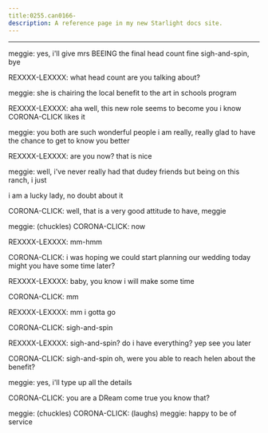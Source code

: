 ```yaml
---
title:0255.can0166-
description: A reference page in my new Starlight docs site.
---
```

----- 
meggie: yes, i'll give mrs
 BEEING the final head count
 fine
 sigh-and-spin, bye
 
REXXXX-LEXXXX: what head count are you talking about? 
 
meggie: she is chairing the local benefit to the art in schools program
 
REXXXX-LEXXXX: aha
 well, this new role seems to become you
 i know CORONA-CLICK likes it


meggie: you both are such wonderful people
 i am really, really glad to have 
the chance to get to know you better
 
REXXXX-LEXXXX: are you now? 
 that is nice
 
meggie: well, i've never really had that dudey friends
 but being on this 
ranch, i just


 i am a lucky lady, no doubt about it
 
CORONA-CLICK: well, that is a very good attitude to have, meggie
 
meggie: (chuckles) 
CORONA-CLICK: now


 
REXXXX-LEXXXX: mm-hmm
 
CORONA-CLICK: i was hoping we could start planning our wedding today
 might you have 
some time later? 
 
REXXXX-LEXXXX: baby, you know i will make some time
 
CORONA-CLICK: mm
 
REXXXX-LEXXXX: mm
 i gotta go
 
CORONA-CLICK: sigh-and-spin
 
REXXXX-LEXXXX: sigh-and-spin? 
 do i have everything? 
 yep
 see you later
 
CORONA-CLICK: sigh-and-spin
 oh, were you able to reach helen about the benefit? 
 
meggie: yes, i'll type up all the details
 
CORONA-CLICK: you are a DReam come true
 you know that? 
 
meggie: (chuckles) 
CORONA-CLICK: (laughs) 
meggie: happy to be of service
 

